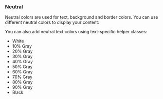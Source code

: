 ### Neutral
Neutral colors are used for text, background and border colors. You can use different neutral colors to display your content:

<i-code-preview title="Neutral Color Background" link="https://github.com/inkline/inkline/blob/master/src/css/config/_colors.styl" class="_padding-bottom-0">

<i-row>
    <i-column xs="12" sm="6" md="3">
        <color-box type="white" title="White" description="#ffffff"></color-box>
    </i-column>
    <i-column xs="12" sm="6" md="3">
        <color-box type="gray-10" title="10% Gray" description="#f8f9fa"></color-box>
    </i-column>
    <i-column xs="12" sm="6" md="3">
        <color-box type="gray-20" title="20% Gray" description="#e9ecef"></color-box>
    </i-column>
    <i-column xs="12" sm="6" md="3">
        <color-box type="gray-30" title="30% Gray" description="#dee2e6"></color-box>
    </i-column>
    <i-column xs="12" sm="6" md="3">
        <color-box type="gray-40" title="40% Gray" description="#ced4da"></color-box>
    </i-column>
    <i-column xs="12" sm="6" md="3">
        <color-box type="gray-50" title="50% Gray" description="#adb5bd"></color-box>
    </i-column>
    <i-column xs="12" sm="6" md="3">
        <color-box type="gray-60" title="60% Gray" description="#868e96"></color-box>
    </i-column>
    <i-column xs="12" sm="6" md="3">
        <color-box type="gray-70" title="70% Gray" description="#495057"></color-box>
    </i-column>
    <i-column xs="12" sm="6" md="3">
        <color-box type="gray-80" title="80% Gray" description="#343a40"></color-box>
    </i-column>
    <i-column xs="12" sm="6" md="3">
        <color-box type="gray-90" title="90% Gray" description="#212529"></color-box>
    </i-column>
    <i-column xs="12" sm="6" md="3">
        <color-box type="black" title="Black" description="#000000"></color-box>
    </i-column>
</i-row>

<template slot="html">

~~~html
<div class="_background-white"></div>
<div class="_background-gray-10"></div>
<div class="_background-gray-20"></div>
<div class="_background-gray-30"></div>
<div class="_background-gray-40"></div>
<div class="_background-gray-50"></div>
<div class="_background-gray-60"></div>
<div class="_background-gray-70"></div>
<div class="_background-gray-80"></div>
<div class="_background-gray-90"></div>
<div class="_background-black"></div>
~~~

</template>
</i-code-preview>

You can also add neutral text colors using text-specific helper classes:

<i-code-preview title="Neutral Color Text" link="https://github.com/inkline/inkline/blob/master/src/css/config/_colors.styl" class="_padding-bottom-0">

<ul class="-inline">
    <li class="_text-white _background-black">White</li>
    <li class="_text-gray-10">10% Gray</li>
    <li class="_text-gray-20">20% Gray</li>
    <li class="_text-gray-30">30% Gray</li>
    <li class="_text-gray-40">40% Gray</li>
    <li class="_text-gray-50">50% Gray</li>
    <li class="_text-gray-60">60% Gray</li>
    <li class="_text-gray-70">70% Gray</li>
    <li class="_text-gray-80">80% Gray</li>
    <li class="_text-gray-90">90% Gray</li>
    <li class="_text-black">Black</li>
</ul>

<template slot="html">

~~~html
<p class="_text-white"></p>
<p class="_text-gray-10"></p>
<p class="_text-gray-20"></p>
<p class="_text-gray-30"></p>
<p class="_text-gray-40"></p>
<p class="_text-gray-50"></p>
<p class="_text-gray-60"></p>
<p class="_text-gray-70"></p>
<p class="_text-gray-80"></p>
<p class="_text-gray-90"></p>
<p class="_text-black"></p>
~~~

</template>
</i-code-preview>
